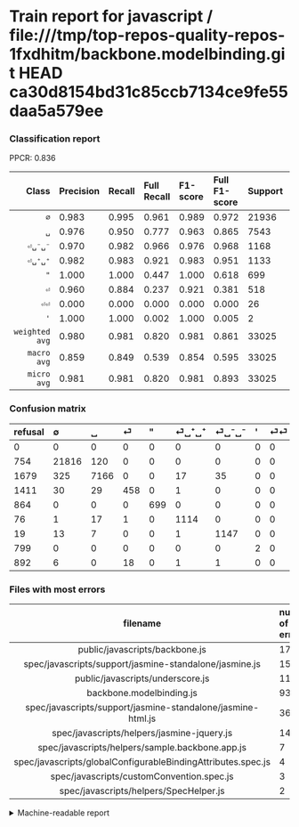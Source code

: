# Train report for javascript / file:///tmp/top-repos-quality-repos-1fxdhitm/backbone.modelbinding.git HEAD ca30d8154bd31c85ccb7134ce9fe55daa5a579ee

### Classification report

PPCR: 0.836

| Class | Precision | Recall | Full Recall | F1-score | Full F1-score | Support | Full Support | PPCR |
|------:|:----------|:-------|:------------|:---------|:---------|:--------|:-------------|:-----|
| `∅` | 0.983| 0.995| 0.961| 0.989| 0.972| 21936| 22690| 0.967 |
| `␣` | 0.976| 0.950| 0.777| 0.963| 0.865| 7543| 9222| 0.818 |
| `⏎␣⁻␣⁻` | 0.970| 0.982| 0.966| 0.976| 0.968| 1168| 1187| 0.984 |
| `⏎␣⁺␣⁺` | 0.982| 0.983| 0.921| 0.983| 0.951| 1133| 1209| 0.937 |
| `"` | 1.000| 1.000| 0.447| 1.000| 0.618| 699| 1563| 0.447 |
| `⏎` | 0.960| 0.884| 0.237| 0.921| 0.381| 518| 1929| 0.269 |
| `⏎⏎` | 0.000| 0.000| 0.000| 0.000| 0.000| 26| 918| 0.028 |
| `'` | 1.000| 1.000| 0.002| 1.000| 0.005| 2| 801| 0.002 |
| `weighted avg` | 0.980| 0.981| 0.820| 0.981| 0.861| 33025| 39519| 0.836 |
| `macro avg` | 0.859| 0.849| 0.539| 0.854| 0.595| 33025| 39519| 0.836 |
| `micro avg` | 0.981| 0.981| 0.820| 0.981| 0.893| 33025| 39519| 0.836 |

### Confusion matrix

|refusal|  ∅| ␣| ⏎| "| ⏎␣⁺␣⁺| ⏎␣⁻␣⁻| '| ⏎⏎| 
|:---|:---|:---|:---|:---|:---|:---|:---|:---|
|0 |0 |0 |0 |0 |0 |0 |0 |0 |
|754 |21816 |120 |0 |0 |0 |0 |0 |0 |
|1679 |325 |7166 |0 |0 |17 |35 |0 |0 |
|1411 |30 |29 |458 |0 |1 |0 |0 |0 |
|864 |0 |0 |0 |699 |0 |0 |0 |0 |
|76 |1 |17 |1 |0 |1114 |0 |0 |0 |
|19 |13 |7 |0 |0 |1 |1147 |0 |0 |
|799 |0 |0 |0 |0 |0 |0 |2 |0 |
|892 |6 |0 |18 |0 |1 |1 |0 |0 |

### Files with most errors

| filename | number of errors|
|:----:|:-----|
| public/javascripts/backbone.js | 178 |
| spec/javascripts/support/jasmine-standalone/jasmine.js | 154 |
| public/javascripts/underscore.js | 116 |
| backbone.modelbinding.js | 93 |
| spec/javascripts/support/jasmine-standalone/jasmine-html.js | 36 |
| spec/javascripts/helpers/jasmine-jquery.js | 14 |
| spec/javascripts/helpers/sample.backbone.app.js | 7 |
| spec/javascripts/globalConfigurableBindingAttributes.spec.js | 4 |
| spec/javascripts/customConvention.spec.js | 3 |
| spec/javascripts/helpers/SpecHelper.js | 2 |

<details>
    <summary>Machine-readable report</summary>
```json
{
  "cl_report": {"\"": {"f1-score": 1.0, "precision": 1.0, "recall": 1.0, "support": 699}, "\u0027": {"f1-score": 1.0, "precision": 1.0, "recall": 1.0, "support": 2}, "macro avg": {"f1-score": 0.8538724550546402, "precision": 0.8589535608332655, "recall": 0.8492462775568296, "support": 33025}, "micro avg": {"f1-score": 0.9811355034065102, "precision": 0.9811355034065102, "recall": 0.9811355034065102, "support": 33025}, "weighted avg": {"f1-score": 0.9806275062277845, "precision": 0.9802979963500721, "recall": 0.9811355034065102, "support": 33025}, "\u2205": {"f1-score": 0.9887823781358352, "precision": 0.9831012572664594, "recall": 0.9945295404814004, "support": 21936}, "\u23ce": {"f1-score": 0.920603015075377, "precision": 0.960167714884696, "recall": 0.8841698841698842, "support": 518}, "\u23ce\u23ce": {"f1-score": 0.0, "precision": 0.0, "recall": 0.0, "support": 26}, "\u23ce\u2423\u207a\u2423\u207a": {"f1-score": 0.9827966475518306, "precision": 0.982363315696649, "recall": 0.9832303618711385, "support": 1133}, "\u23ce\u2423\u207b\u2423\u207b": {"f1-score": 0.9757549978732453, "precision": 0.9695688926458157, "recall": 0.9820205479452054, "support": 1168}, "\u2423": {"f1-score": 0.9630426018008332, "precision": 0.9764273061725031, "recall": 0.9500198859870078, "support": 7543}},
  "cl_report_full": {"\"": {"f1-score": 0.6180371352785146, "precision": 1.0, "recall": 0.4472168905950096, "support": 1563}, "\u0027": {"f1-score": 0.0049813200498132005, "precision": 1.0, "recall": 0.0024968789013732834, "support": 801}, "macro avg": {"f1-score": 0.5950201226713201, "precision": 0.8589535608332655, "recall": 0.5391753063028948, "support": 39519}, "micro avg": {"f1-score": 0.8933061314512573, "precision": 0.9811355034065102, "recall": 0.8199094106632253, "support": 39519}, "weighted avg": {"f1-score": 0.861416366139535, "precision": 0.9581694676271969, "recall": 0.8199094106632253, "support": 39519}, "\u2205": {"f1-score": 0.9721708518081148, "precision": 0.9831012572664594, "recall": 0.9614808285588365, "support": 22690}, "\u23ce": {"f1-score": 0.38071487946799665, "precision": 0.960167714884696, "recall": 0.23742871954380507, "support": 1929}, "\u23ce\u23ce": {"f1-score": 0.0, "precision": 0.0, "recall": 0.0, "support": 918}, "\u23ce\u2423\u207a\u2423\u207a": {"f1-score": 0.950917626973965, "precision": 0.982363315696649, "recall": 0.9214226633581473, "support": 1209}, "\u23ce\u2423\u207b\u2423\u207b": {"f1-score": 0.9679324894514767, "precision": 0.9695688926458157, "recall": 0.966301600673968, "support": 1187}, "\u2423": {"f1-score": 0.8654066783406799, "precision": 0.9764273061725031, "recall": 0.7770548687920191, "support": 9222}},
  "ppcr": 0.8356739796047471
}
```
</details>
